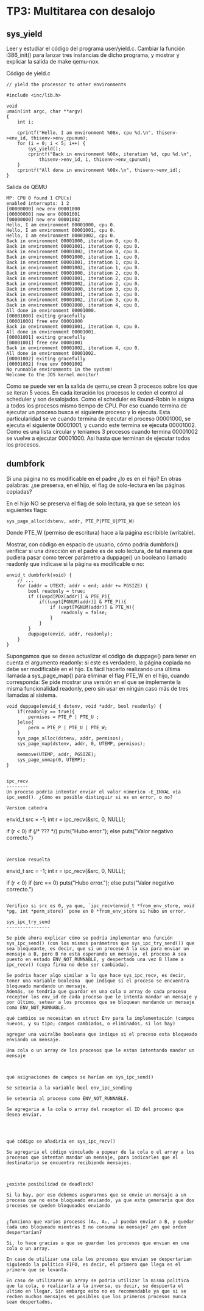 TP3: Multitarea con desalojo
============================

sys_yield
---------


Leer y estudiar el código del programa user/yield.c. Cambiar la función i386_init() para lanzar tres instancias de dicho programa, y mostrar y explicar la salida de make qemu-nox.

Código de yield.c

```
// yield the processor to other environments

#include <inc/lib.h>

void
umain(int argc, char **argv)
{
	int i;

	cprintf("Hello, I am environment %08x, cpu %d.\n", thisenv->env_id, thisenv->env_cpunum);
	for (i = 0; i < 5; i++) {
		sys_yield();
		cprintf("Back in environment %08x, iteration %d, cpu %d.\n",
			thisenv->env_id, i, thisenv->env_cpunum);
	}
	cprintf("All done in environment %08x.\n", thisenv->env_id);
}

```

Salida de QEMU

```
MP: CPU 0 found 1 CPU(s)
enabled interrupts: 1 2
[00000000] new env 00001000
[00000000] new env 00001001
[00000000] new env 00001002
Hello, I am environment 00001000, cpu 0.
Hello, I am environment 00001001, cpu 0.
Hello, I am environment 00001002, cpu 0.
Back in environment 00001000, iteration 0, cpu 0.
Back in environment 00001001, iteration 0, cpu 0.
Back in environment 00001002, iteration 0, cpu 0.
Back in environment 00001000, iteration 1, cpu 0.
Back in environment 00001001, iteration 1, cpu 0.
Back in environment 00001002, iteration 1, cpu 0.
Back in environment 00001000, iteration 2, cpu 0.
Back in environment 00001001, iteration 2, cpu 0.
Back in environment 00001002, iteration 2, cpu 0.
Back in environment 00001000, iteration 3, cpu 0.
Back in environment 00001001, iteration 3, cpu 0.
Back in environment 00001002, iteration 3, cpu 0.
Back in environment 00001000, iteration 4, cpu 0.
All done in environment 00001000.
[00001000] exiting gracefully
[00001000] free env 00001000
Back in environment 00001001, iteration 4, cpu 0.
All done in environment 00001001.
[00001001] exiting gracefully
[00001001] free env 00001001
Back in environment 00001002, iteration 4, cpu 0.
All done in environment 00001002.
[00001002] exiting gracefully
[00001002] free env 00001002
No runnable environments in the system!
Welcome to the JOS kernel monitor!
```

Como se puede ver en la salida de qemu,se crean 3 procesos sobre los que se iteran 5 veces. 
En cada iteración los procesos le ceden el control al scheduler y son desalojados. 
Como el scheduler es Round-Robin le asigna a todos los procesos mismo tiempo de CPU. Por eso cuando termina de ejecutar un proceso busca el siguiente proceso y lo ejecuta.
Esta particularidad se ve cuando termina de ejecutar el proceso 00001000, se ejecuta el siguiente 00001001, y cuando este termina se ejecuta 00001002. Como es una lista circular y teniamos 3 procesos cuando termina 00001002 se vuelve a ejecutar 00001000. Asi hasta que terminan de ejecutar todos los procesos.

dumbfork
--------
Si una página no es modificable en el padre ¿lo es en el hijo? En otras palabras: ¿se preserva, en el hijo, el flag de solo-lectura en las páginas copiadas?

En el hijo NO se preserva el flag de solo lectura, ya que se setean los siguientes flags:
```
sys_page_alloc(dstenv, addr, PTE_P|PTE_U|PTE_W)
```

Donde PTE_W (permiso de escritura) hace a la página escribible (writable).


Mostrar, con código en espacio de usuario, cómo podría dumbfork() verificar si una dirección en el padre es de solo lectura, de tal manera que pudiera pasar como tercer parámetro a duppage() un booleano llamado readonly que indicase si la página es modificable o no:

```
envid_t dumbfork(void) {
    // ...
    for (addr = UTEXT; addr < end; addr += PGSIZE) {
        bool readonly = true;
        if ((uvpd[PDX(addr)] & PTE_P){
            if((uvpt[PGNUM(addr)] & PTE_P)){
                if (uvpt[PGNUM(addr)] & PTE_W){
                    readonly = false;
                }
            }
        }
        duppage(envid, addr, readonly);	
    }
}
```
Supongamos que se desea actualizar el código de duppage() para tener en cuenta el argumento readonly: si este es verdadero, la página copiada no debe ser modificable en el hijo. Es fácil hacerlo realizando una última llamada a sys_page_map() para eliminar el flag PTE_W en el hijo, cuando corresponda:
Se pide mostrar una versión en el que se implemente la misma funcionalidad readonly, pero sin usar en ningún caso más de tres llamadas al sistema.

```
void duppage(envid_t dstenv, void *addr, bool readonly) {
    if(readonly == true){
        permisos = PTE_P | PTE_U ;
    }else{
        perm = PTE_P | PTE_U | PTE_W;
    }
    sys_page_alloc(dstenv, addr, permisos);
    sys_page_map(dstenv, addr, 0, UTEMP, permisos);

    memmove(UTEMP, addr, PGSIZE);
    sys_page_unmap(0, UTEMP);
}


ipc_recv
--------
Un proceso podría intentar enviar el valor númerico -E_INVAL vía ipc_send(). ¿Cómo es posible distinguir si es un error, o no?

Version catedra
```
envid_t src = -1;
int r = ipc_recv(&src, 0, NULL);

if (r < 0)
  if (/* ??? */)
    puts("Hubo error.");
  else
    puts("Valor negativo correcto.")

```


Version resuelta
```
envid_t src = -1;
int r = ipc_recv(&src, 0, NULL);

if (r < 0)
  if (src == 0)
    puts("Hubo error.");
  else
    puts("Valor negativo correcto.")

```

Verifico si src es 0, ya que, `ipc_recv(envid_t *from_env_store, void *pg, int *perm_store)` pone en 0 *from_env_store si hubo un error.

sys_ipc_try_send
----------------

Se pide ahora explicar cómo se podría implementar una función sys_ipc_send() (con los mismos parámetros que sys_ipc_try_send()) que sea bloqueante, es decir, que si un proceso A la usa para enviar un mensaje a B, pero B no está esperando un mensaje, el proceso A sea puesto en estado ENV_NOT_RUNNABLE, y despertado una vez B llame a ipc_recv() (cuya firma no debe ser cambiada).

Se podria hacer algo similar a lo que hace sys_ipc_recv, es decir, tener una variable booleana  que indique si el proceso se encuentra bloqueado mandando un mensaje. 
Además, se tendria que guardar en una cola o array de cada proceso receptor los env_id de cada proceso que le intenta mandar un mensaje y por último, setear a los procesos que se bloquean mandando un mensaje como ENV_NOT_RUNNABLE.

qué cambios se necesitan en struct Env para la implementación (campos nuevos, y su tipo; campos cambiados, o eliminados, si los hay)

agregar una vairalbe booleana que indique si el proceso esta bloqueado enviando un mensaje.

Una cola o un array de los procesos que le estan intentando mandar un mensaje



qué asignaciones de campos se harían en sys_ipc_send()

Se setearia a la variable bool env_ipc_sending

Se setearia al proceso como ENV_NOT_RUNNABLE.

Se agregaria a la cola o array del receptor el ID del proceso que desea enviar.




qué código se añadiría en sys_ipc_recv()

Se agregaria el código vinculado a popear de la cola o el array a los procesos que intentan mandar un mensaje, para indicarles que el destinatario se encuentra recibiendo mensajes.



¿existe posibilidad de deadlock?

Si la hay, por eso debemos asgurarnos que se envie un mensaje a un proceso que no este bloqueado enviando, ya que esto generaria que dos procesos se queden bloqueados enviando


¿funciona que varios procesos (A₁, A₂, …) puedan enviar a B, y quedar cada uno bloqueado mientras B no consuma su mensaje? ¿en qué orden despertarían?

Si, lo hace gracias a que se guardan los procesos que envian en una cola o un array.

En caso de utilizar una cola los procesos que envian se despertarian siguiendo la política FIFO, es decir, el primero que llega es el primero que se levanta.

En caso de utilizarse un array se podria utilizar la misma politica que la cola, o realizarla a la inversa, es decir, se despierta el ultimo en llegar. Sin embargo esto no es recomendable ya que si se recben muchos mensajes es posibles que los primeros procesos nunca sean despertados.

